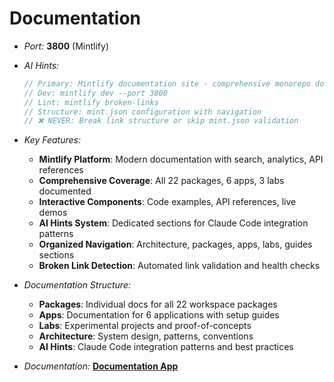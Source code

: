 # Documentation

- _Port:_ **3800** (Mintlify)

- _AI Hints:_

  ```typescript
  // Primary: Mintlify documentation site - comprehensive monorepo docs
  // Dev: mintlify dev --port 3800
  // Lint: mintlify broken-links
  // Structure: mint.json configuration with navigation
  // ❌ NEVER: Break link structure or skip mint.json validation
  ```

- _Key Features:_
  - **Mintlify Platform**: Modern documentation with search, analytics, API
    references
  - **Comprehensive Coverage**: All 22 packages, 6 apps, 3 labs documented
  - **Interactive Components**: Code examples, API references, live demos
  - **AI Hints System**: Dedicated sections for Claude Code integration patterns
  - **Organized Navigation**: Architecture, packages, apps, labs, guides
    sections
  - **Broken Link Detection**: Automated link validation and health checks

- _Documentation Structure:_
  - **Packages**: Individual docs for all 22 workspace packages
  - **Apps**: Documentation for 6 applications with setup guides
  - **Labs**: Experimental projects and proof-of-concepts
  - **Architecture**: System design, patterns, conventions
  - **AI Hints**: Claude Code integration patterns and best practices

- _Documentation:_ **[Documentation App](apps/docs.mdx)**
